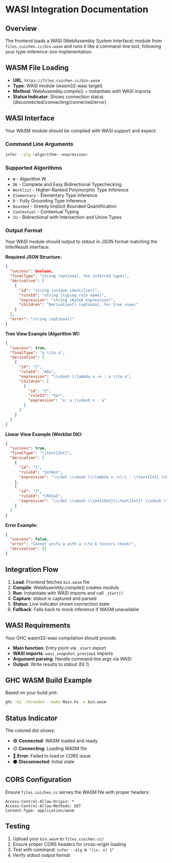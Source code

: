 # WASI Integration Documentation

## Overview
The frontend loads a WASI (WebAssembly System Interface) module from `files.cuichen.cc/bin.wasm` and runs it like a command-line tool, following your type-inference-zoo implementation.

## WASM File Loading
- **URL**: `https://files.cuichen.cc/bin.wasm`
- **Type**: WASI module (wasm32-wasi target)
- **Method**: WebAssembly.compile() + instantiate with WASI imports
- **Status Indicator**: Shows connection status (disconnected/connecting/connected/error)

## WASI Interface
Your WASM module should be compiled with WASI support and expect:

### Command Line Arguments
```bash
infer --alg <algorithm> <expression>
```

### Supported Algorithms
- `W` - Algorithm W
- `DK` - Complete and Easy Bidirectional Typechecking
- `Worklist` - Higher-Ranked Polymorphic Type Inference
- `Elementary` - Elementary Type Inference
- `R` - Fully Grounding Type Inference
- `Bounded` - Greedy Implicit Bounded Quantification
- `Contextual` - Contextual Typing
- `IU` - Bidirectional with Intersection and Union Types

### Output Format
Your WASI module should output to stdout in JSON format matching the InferResult interface:

**Required JSON Structure:**
```json
{
  "success": boolean,
  "finalType": "string (optional, the inferred type)",
  "derivation": [
    {
      "id": "string (unique identifier)",
      "ruleId": "string (typing rule name)",
      "expression": "string (KaTeX expression)",
      "children": "Derivation[] (optional, for tree view)"
    }
  ],
  "error": "string (optional)"
}
```

**Tree View Example (Algorithm W):**
```json
{
  "success": true,
  "finalType": "a \\to a",
  "derivation": [
    {
      "id": "1",
      "ruleId": "Abs",
      "expression": "\\vdash \\lambda x.~x : a \\to a",
      "children": [
        {
          "id": "2",
          "ruleId": "Var",
          "expression": "x: a \\vdash x : a"
        }
      ]
    }
  ]
}
```

**Linear View Example (Worklist DK):**
```json
{
  "success": true,
  "finalType": "\\text{Int}",
  "derivation": [
    {
      "id": "1",
      "ruleId": "InfAnn",
      "expression": "\\cdot \\vdash (\\lambda x.~x)~1 : \\text{Int} \\Rightarrow_a \\text{Out}(a)"
    },
    {
      "id": "2", 
      "ruleId": "ChkSub",
      "expression": "\\cdot \\vdash \\text{Out}(\\text{Int}) \\vdash (\\lambda x.~x)~1 \\Leftarrow \\text{Int}"
    }
  ]
}
```

**Error Example:**
```json
{
  "success": false,
  "error": "Cannot unify a with a \\to b (occurs check)",
  "derivation": []
}
```

## Integration Flow
1. **Load**: Frontend fetches `bin.wasm` file
2. **Compile**: WebAssembly.compile() creates module
3. **Run**: Instantiate with WASI imports and call `_start()`
4. **Capture**: stdout is captured and parsed
5. **Status**: Live indicator shows connection state
6. **Fallback**: Falls back to mock inference if WASM unavailable

## WASI Requirements
Your GHC wasm32-wasi compilation should provide:
- **Main function**: Entry point via `_start` export
- **WASI imports**: `wasi_snapshot_preview1` imports
- **Argument parsing**: Handle command line args via WASI
- **Output**: Write results to stdout (fd 1)

## GHC WASM Build Example
Based on your build.yml:
```bash
ghc -O2 -threaded --make Main.hs -o bin.wasm
```

## Status Indicator
The colored dot shows:
- 🟢 **Connected**: WASM loaded and ready
- 🟡 **Connecting**: Loading WASM file
- 🔴 **Error**: Failed to load or CORS issue
- ⚫ **Disconnected**: Initial state

## CORS Configuration
Ensure `files.cuichen.cc` serves the WASM file with proper headers:
```
Access-Control-Allow-Origin: *
Access-Control-Allow-Methods: GET
Content-Type: application/wasm
```

## Testing
1. Upload your `bin.wasm` to `files.cuichen.cc/`
2. Ensure proper CORS headers for cross-origin loading
3. Test with command: `infer --alg W "(\x. x) 1"`
4. Verify stdout output format